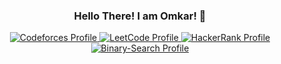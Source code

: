  
 
 
 <h3 align="center"> Hello There! I am Omkar! 👋 </h3> 

<p align="center">
 <a href="https://codeforces.com/profile/OmkarC">
      <img alt="Codeforces Profile" src="https://img.shields.io/endpoint?url=https://mrunank.pythonanywhere.com/codeforces/OmkarC" />
  </a>
  <a href="https://leetcode.com/Omkar_C/">
      <img alt="LeetCode Profile" src="https://img.shields.io/badge/Leetcode-Profile-yellow?logo=LeetCode" />
  </a>
  <a href="https://www.hackerrank.com/omkarchorghe22">
      <img alt="HackerRank Profile" src="https://img.shields.io/badge/HackerRank-Profile-brightgreen?logo=HackerRank&color=#2EC866" />
  </a>
  <a href="https://binarysearch.com/@/Omkar">
      <img alt="Binary-Search Profile" src="https://binarysearch.com/api/shields/Omkar" />
  </a>
</p>
 
<!--
**Omkar-C/Omkar-C** is a ✨ _special_ ✨ repository because its `README.md` (this file) appears on your GitHub profile.

Here are some ideas to get you started:

- 🔭 I’m currently working on ...
- 🌱 I’m currently learning ...
- 👯 I’m looking to collaborate on ...
- 🤔 I’m looking for help with ...
- 💬 Ask me about ...
- 📫 How to reach me: ...
- 😄 Pronouns: ...
- ⚡ Fun fact: ...
-->
